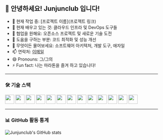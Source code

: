 ## 👋 안녕하세요! Junjunclub 입니다!

- 🔭 현재 작업 중: [프로젝트 이름](프로젝트 링크)
- 🌱 현재 배우고 있는 것: 클라우드 인프라 및 DevOps 도구들
- 👯 협업을 원해요: 오픈소스 프로젝트 및 새로운 기술 도전
- 🤔 도움을 구하는 부분: 코드 최적화 및 성능 개선
- 💬 무엇이든 물어보세요: 소프트웨어 아키텍처, 개발 도구, 애자일
- 📫 연락처: [이메일](mailto:your-email@example.com)
- 😄 Pronouns: 그/그의
- ⚡ Fun fact: 나는 마라톤을 즐겨 하고 있습니다!

---

### 🛠 기술 스택

<img src="https://img.shields.io/badge/-Python-3776AB?logo=python&logoColor=white&style=for-the-badge" height="30">
<img src="https://img.shields.io/badge/-Java-007396?logo=java&logoColor=white&style=for-the-badge" height="30">
<img src="https://img.shields.io/badge/-Spring%20Boot-6DB33F?logo=springboot&logoColor=white&style=for-the-badge" height="30">
<img src="https://img.shields.io/badge/-JPA-6DB33F?logo=hibernate&logoColor=white&style=for-the-badge" height="30">
<img src="https://img.shields.io/badge/-Docker-2496ED?logo=docker&logoColor=white&style=for-the-badge" height="30">
<img src="https://img.shields.io/badge/-MySQL-4479A1?logo=mysql&logoColor=white&style=for-the-badge" height="30">
<img src="https://img.shields.io/badge/-EC2-FF9900?logo=amazon-aws&logoColor=white&style=for-the-badge" height="30">
<img src="https://img.shields.io/badge/-Jenkins-D24939?logo=jenkins&logoColor=white&style=for-the-badge" height="30">
<img src="https://img.shields.io/badge/-Git-F05032?logo=git&logoColor=white&style=for-the-badge" height="30">
<img src="https://img.shields.io/badge/-GitHub-181717?logo=github&logoColor=white&style=for-the-badge" height="30">
<img src="https://img.shields.io/badge/-JavaScript-F7DF1E?logo=javascript&logoColor=black&style=for-the-badge" height="30">
<img src="https://img.shields.io/badge/-TypeScript-007ACC?logo=typescript&logoColor=white&style=for-the-badge" height="30">
<img src="https://img.shields.io/badge/-React-61DAFB?logo=react&logoColor=black&style=for-the-badge" height="30">

---

### 📊 GitHub 활동 통계

![Junjunclub's GitHub stats](https://github-readme-stats.vercel.app/api?username=junjunclub&show_icons=true&theme=radical)
